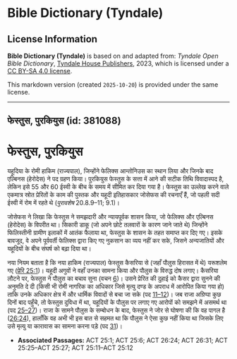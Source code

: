 # Bible Dictionary (Tyndale)

## License Information

**Bible Dictionary (Tyndale)** is based on and adapted from: _Tyndale Open Bible Dictionary_, [Tyndale House Publishers](https://tyndaleopenresources.com/), 2023, which is licensed under a [CC BY-SA 4.0 license](https://creativecommons.org/licenses/by-sa/4.0/legalcode.en).

This markdown version (created `2025-10-20`) is provided under the same license.



--------------------------------

## फेस्तुस, पुरकियुस (id: 381088)

फेस्तुस, पुरकियुस
=================

यहूदिया के रोमी हाकिम (राज्यपाल), जिन्होंने फेलिक्स आन्तोनिउस का स्थान लिया और जिनके बाद एल्बिनस (हेरोदेस) ने पद ग्रहण किया। पुरकियुस फेस्तुस के सत्ता में आने की सटीक तिथि विवादास्पद है, लेकिन इसे 55 और 60 ईस्वी के बीच के समय में सीमित कर दिया गया है। फेस्तुस का उल्लेख करने वाले एकमात्र स्रोत प्रेरितों के काम की पुस्तक और यहूदी इतिहासकार जोसेफस की रचनाएँ हैं, जो पहली सदी ईस्वी में रोम में रहते थे (*पुरावशेष* 20\.8\.9–11; 9\.1\)।

जोसेफस ने लिखा कि फेस्तुस ने समझदारी और न्यायपूर्वक शासन किया, जो फेलिक्स और एल्बिनस (हेरोदेस) के विपरीत था। सिकारी डाकू (जो अपने छोटे तलवारों के कारण जाने जाते थे) जिन्होंने फिलिस्तीनी ग्रामीण इलाकों में आतंक फैलाया था, फेस्तुस के शासन के तहत समाप्त कर दिए गए। इसके बावजूद, वे अपने पूर्ववर्ती फेलिक्स द्वारा किए गए नुकसान का व्यय नहीं कर सके, जिसने अन्यजातियों और यहूदियों के बीच संघर्ष को बढ़ा दिया था।

नया नियम बताता है कि नया हाकिम (राज्यपाल) फेस्तुस कैसरिया से (जहाँ पौलुस हिरासत में थे) यरूशलेम गए ([प्रेरि 25:1](https://ref.ly/Acts25:1))। यहूदी अगुवों ने वहाँ उनका सामना किया और पौलुस के विरुद्ध दोष लगाए। कैसरिया लौटने पर, फेस्तुस ने पौलुस का बचाव सुना (वचन [6](https://ref.ly/Acts25:6))। उसने प्रेरित की दुहाई को कैसर द्वारा सुनने की अनुमति दे दी (किसी भी रोमी नागरिक का अधिकार जिसे मृत्यु दण्ड के अपराध में आरोपित किया गया हो) ताकि उनके अधिकार क्षेत्र में और धार्मिक विवादों से बचा जा सके (पद [11–12](https://ref.ly/Acts25:11-Acts25:12))। जब राजा अग्रिप्पा कुछ दिनों बाद पहुँचे, तो फेस्तुस दुविधा में था, यहूदियों के पौलुस पर लगाए गए आरोपों को समझने में असमर्थ था (पद [25–27](https://ref.ly/Acts25:25-Acts25:27))। राजा के सामने पौलुस के सम्बोधन के बाद, फेस्तुस ने जोर से घोषणा की कि वह पागल है ([26:24](https://ref.ly/Acts26:24)), हालाँकि वह अभी भी इस बात से सहमत था कि पौलुस ने ऐसा कुछ नहीं किया था जिसके लिए उसे मृत्यु या कारावास का सामना करना पड़े (पद [31](https://ref.ly/Acts26:31))।

* **Associated Passages:** ACT 25:1; ACT 25:6; ACT 26:24; ACT 26:31; ACT 25:25–ACT 25:27; ACT 25:11–ACT 25:12

